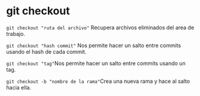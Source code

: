 # git checkout

`git checkout "ruta del archivo"` Recupera archivos eliminados del area de trabajo.

`git checkout "hash commit"` Nos permite hacer un salto entre commits usando el hash de cada commit.

`git checkout "tag"`Nos permite hacer un salto entre commits usando un tag.

`git checkout -b "nombre de la rama"`Crea una nueva rama y hace al salto hacia ella.
